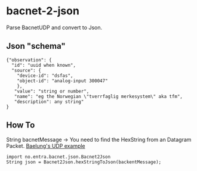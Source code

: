 # bacnet-2-json
Parse BacnetUDP and convert to Json. 

## Json "schema"

```
{"observation": {
  "id": "uuid when known",
  "source": {
    "device-id": "dsfas",
    "object-id": "analog-input 300047"
    },
   "value": "string or number",
   "name": "eg the Norwegian \"tverrfaglig merkesystem\" aka tfm",
   "description": any string"
}
```

## How To

String bacnetMessage -> You need to find the HexString from an Datagram Packet. [Baelung's UDP example](https://www.baeldung.com/udp-in-java)

```
import no.entra.bacnet.json.Bacnet2Json
String json = Bacnet2Json.hexStringToJson(backentMessage);
```
